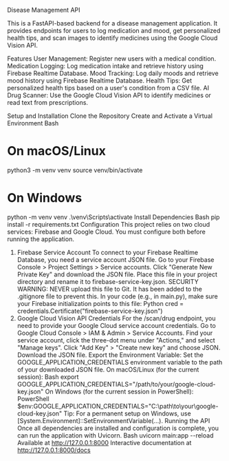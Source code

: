 Disease Management API

This is a FastAPI-based backend for a disease management application. It provides endpoints for users to log medication and mood, get personalized health tips, and scan images to identify medicines using the Google Cloud Vision API.

Features
User Management: Register new users with a medical condition.
Medication Logging: Log medication intake and retrieve history using Firebase Realtime Database.
Mood Tracking: Log daily moods and retrieve mood history using Firebase Realtime Database.
Health Tips: Get personalized health tips based on a user's condition from a CSV file.
AI Drug Scanner: Use the Google Cloud Vision API to identify medicines or read text from prescriptions.

Setup and Installation
Clone the Repository
Create and Activate a Virtual Environment
Bash
# On macOS/Linux
python3 -m venv venv
source venv/bin/activate
# On Windows
python -m venv venv
.\venv\Scripts\activate
Install Dependencies
Bash
pip install -r requirements.txt
Configuration
This project relies on two cloud services: Firebase and Google Cloud. You must configure both before running the application.
1. Firebase Service Account
To connect to your Firebase Realtime Database, you need a service account JSON file.
Go to your Firebase Console > Project Settings > Service accounts.
Click "Generate New Private Key" and download the JSON file.
Place this file in your project directory and rename it to firebase-service-key.json.
SECURITY WARNING: NEVER upload this file to Git. It has been added to the .gitignore file to prevent this.
In your code (e.g., in main.py), make sure your Firebase initialization points to this file:
Python
cred = credentials.Certificate("firebase-service-key.json")
2. Google Cloud Vision API Credentials
For the /scan/drug endpoint, you need to provide your Google Cloud service account credentials.
Go to Google Cloud Console > IAM & Admin > Service Accounts.
Find your service account, click the three-dot menu under "Actions," and select "Manage keys".
Click "Add Key" > "Create new key" and choose JSON.
Download the JSON file.
Export the Environment Variable: Set the GOOGLE_APPLICATION_CREDENTIALS environment variable to the path of your downloaded JSON file.
On macOS/Linux (for the current session):
Bash
export GOOGLE_APPLICATION_CREDENTIALS="/path/to/your/google-cloud-key.json"
On Windows (for the current session in PowerShell):
PowerShell
$env:GOOGLE_APPLICATION_CREDENTIALS="C:\path\to\your\google-cloud-key.json"
 Tip: For a permanent setup on Windows, use [System.Environment]::SetEnvironmentVariable(...).
Running the API
Once all dependencies are installed and configuration is complete, you can run the application with Uvicorn.
Bash
uvicorn main:app --reload
Available at http://127.0.0.1:8000
Interactive documentation at http://127.0.0.1:8000/docs
